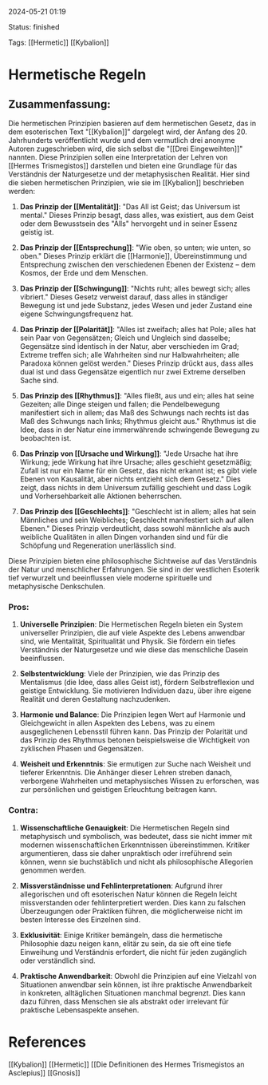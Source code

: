 2024-05-21 01:19

Status: finished

Tags: [[Hermetic]] [[Kybalion]]

# Hermetische Regeln
## Zusammenfassung:
Die hermetischen Prinzipien basieren auf dem hermetischen Gesetz, das in dem esoterischen Text 
"[[Kybalion]]" dargelegt wird, der Anfang des 20. Jahrhunderts veröffentlicht wurde und dem vermutlich drei anonyme Autoren zugeschrieben wird, die sich selbst die "[[Drei Eingeweihten]]" nannten. Diese Prinzipien sollen eine Interpretation der Lehren von [[Hermes Trismegistos]] darstellen und bieten eine Grundlage für das Verständnis der Naturgesetze und der metaphysischen Realität. Hier sind die sieben hermetischen Prinzipien, wie sie im [[Kybalion]] beschrieben werden:

1. **Das Prinzip der [[Mentalität]]**: "Das All ist Geist; das Universum ist mental." Dieses Prinzip besagt, dass alles, was existiert, aus dem Geist oder dem Bewusstsein des "Alls" hervorgeht und in seiner Essenz geistig ist.

2. **Das Prinzip der [[Entsprechung]]**: "Wie oben, so unten; wie unten, so oben." Dieses Prinzip erklärt die [[Harmonie]], Übereinstimmung und Entsprechung zwischen den verschiedenen Ebenen der Existenz – dem Kosmos, der Erde und dem Menschen.

3. **Das Prinzip der [[Schwingung]]**: "Nichts ruht; alles bewegt sich; alles vibriert." Dieses Gesetz verweist darauf, dass alles in ständiger Bewegung ist und jede Substanz, jedes Wesen und jeder Zustand eine eigene Schwingungsfrequenz hat.

4. **Das Prinzip der [[Polarität]]**: "Alles ist zweifach; alles hat Pole; alles hat sein Paar von Gegensätzen; Gleich und Ungleich sind dasselbe; Gegensätze sind identisch in der Natur, aber verschieden im Grad; Extreme treffen sich; alle Wahrheiten sind nur Halbwahrheiten; alle Paradoxa können gelöst werden." Dieses Prinzip drückt aus, dass alles dual ist und dass Gegensätze eigentlich nur zwei Extreme derselben Sache sind.

5. **Das Prinzip des [[Rhythmus]]**: "Alles fließt, aus und ein; alles hat seine Gezeiten; alle Dinge steigen und fallen; die Pendelbewegung manifestiert sich in allem; das Maß des Schwungs nach rechts ist das Maß des Schwungs nach links; Rhythmus gleicht aus." Rhythmus ist die Idee, dass in der Natur eine immerwährende schwingende Bewegung zu beobachten ist.

6. **Das Prinzip von [[Ursache und Wirkung]]**: "Jede Ursache hat ihre Wirkung; jede Wirkung hat ihre Ursache; alles geschieht gesetzmäßig; Zufall ist nur ein Name für ein Gesetz, das nicht erkannt ist; es gibt viele Ebenen von Kausalität, aber nichts entzieht sich dem Gesetz." Dies zeigt, dass nichts in dem Universum zufällig geschieht und dass Logik und Vorhersehbarkeit alle Aktionen beherrschen.

7. **Das Prinzip des [[Geschlechts]]**: "Geschlecht ist in allem; alles hat sein Männliches und sein Weibliches; Geschlecht manifestiert sich auf allen Ebenen." Dieses Prinzip verdeutlicht, dass sowohl männliche als auch weibliche Qualitäten in allen Dingen vorhanden sind und für die Schöpfung und Regeneration unerlässlich sind.

Diese Prinzipien bieten eine philosophische Sichtweise auf das Verständnis der Natur und menschlicher Erfahrungen. Sie sind in der westlichen Esoterik tief verwurzelt und beeinflussen viele moderne spirituelle und metaphysische Denkschulen.

### Pros:
1. **Universelle Prinzipien**: Die Hermetischen Regeln bieten ein System universeller Prinzipien, die auf viele Aspekte des Lebens anwendbar sind, wie Mentalität, Spiritualität und Physik. Sie fördern ein tiefes Verständnis der Naturgesetze und wie diese das menschliche Dasein beeinflussen.
    
2. **Selbstentwicklung**: Viele der Prinzipien, wie das Prinzip des Mentalismus (die Idee, dass alles Geist ist), fördern Selbstreflexion und geistige Entwicklung. Sie motivieren Individuen dazu, über ihre eigene Realität und deren Gestaltung nachzudenken.
    
3. **Harmonie und Balance**: Die Prinzipien legen Wert auf Harmonie und Gleichgewicht in allen Aspekten des Lebens, was zu einem ausgeglichenen Lebensstil führen kann. Das Prinzip der Polarität und das Prinzip des Rhythmus betonen beispielsweise die Wichtigkeit von zyklischen Phasen und Gegensätzen.
    
4. **Weisheit und Erkenntnis**: Sie ermutigen zur Suche nach Weisheit und tieferer Erkenntnis. Die Anhänger dieser Lehren streben danach, verborgene Wahrheiten und metaphysisches Wissen zu erforschen, was zur persönlichen und geistigen Erleuchtung beitragen kann.

### Contra:
1. **Wissenschaftliche Genauigkeit**: Die Hermetischen Regeln sind metaphysisch und symbolisch, was bedeutet, dass sie nicht immer mit modernen wissenschaftlichen Erkenntnissen übereinstimmen. Kritiker argumentieren, dass sie daher unpraktisch oder irreführend sein können, wenn sie buchstäblich und nicht als philosophische Allegorien genommen werden.
    
2. **Missverständnisse und Fehlinterpretationen**: Aufgrund ihrer allegorischen und oft esoterischen Natur können die Regeln leicht missverstanden oder fehlinterpretiert werden. Dies kann zu falschen Überzeugungen oder Praktiken führen, die möglicherweise nicht im besten Interesse des Einzelnen sind.
    
3. **Exklusivität**: Einige Kritiker bemängeln, dass die hermetische Philosophie dazu neigen kann, elitär zu sein, da sie oft eine tiefe Einweihung und Verständnis erfordert, die nicht für jeden zugänglich oder verständlich sind.
    
4. **Praktische Anwendbarkeit**: Obwohl die Prinzipien auf eine Vielzahl von Situationen anwendbar sein können, ist ihre praktische Anwendbarkeit in konkreten, alltäglichen Situationen manchmal begrenzt. Dies kann dazu führen, dass Menschen sie als abstrakt oder irrelevant für praktische Lebensaspekte ansehen.
# References
[[Kybalion]]
[[Hermetic]]
[[Die Definitionen des Hermes Trismegistos an Asclepius]]
[[Gnosis]]
